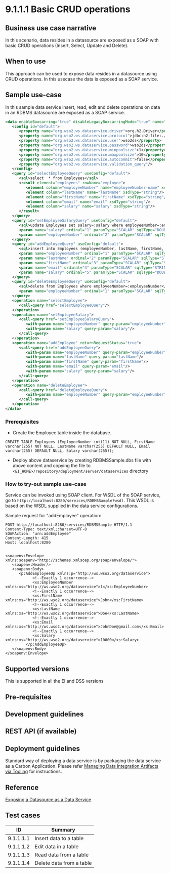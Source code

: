 # 9.1.1.1 Basic CRUD operations

## Business use case narrative

In this scenario, data resides in a datasource are exposed as a SOAP with basic CRUD operations (Insert, Select, Update 
and Delete). 

## When to use
This approach can be used to expose data resides in a datasource using CRUD operations. In this usecase the data is exposed
as a SOAP service.

## Sample use-case
In this sample data service insert, read, edit and delete operations on data in an RDBMS datasource are exposed as a 
SOAP service.

```xml
<data enableBoxcarring="true" disableLegacyBoxcarringMode="true" name="RDBMSSample" serviceNamespace="http://ws.wso2.org/dataservice/samples/rdbms_sample">
   <config id="default">
      <property name="org.wso2.ws.dataservice.driver">org.h2.Driver</property>
      <property name="org.wso2.ws.dataservice.protocol">jdbc:h2:file:./samples/data-services/database/DATA_SERV_SAMP</property>
      <property name="org.wso2.ws.dataservice.user">wso2ds</property>
      <property name="org.wso2.ws.dataservice.password">wso2ds</property>
      <property name="org.wso2.ws.dataservice.minpoolsize">1</property>
      <property name="org.wso2.ws.dataservice.maxpoolsize">10</property>
      <property name="org.wso2.ws.dataservice.autocommit">false</property>
      <property name="org.wso2.ws.dataservice.validation_query"/>
   </config>
   <query id="selectEmployeeQuery" useConfig="default">
      <sql>select  * from Employees</sql>
      <result element="employees" rowName="employee">
         <element column="employeeNumber" name="employeeNumber-name" xsdType="string"/>
         <element column="lastName" name="lastName" xsdType="string"/>
         <element column="firstName" name="firstName" xsdType="string"/>
         <element column="email" name="email" xsdType="string"/>
         <element column="salary" name="salary" xsdType="string"/>
      </result>
   </query>
   <query id="setEmployeeSalaryQuery" useConfig="default">
      <sql>update Employees set salary=:salary where employeeNumber=:employeeNumber</sql>
      <param name="salary" ordinal="1" paramType="SCALAR" sqlType="DOUBLE" type="IN"/>
      <param name="employeeNumber" ordinal="2" paramType="SCALAR" sqlType="INTEGER" type="IN"/>
   </query>
   <query id="addEmployeeQuery" useConfig="default">
      <sql>insert into Employees (employeeNumber, lastName, firstName, email, salary) values(:employeeNumber,:lastName,:firstName,:email,:salary)</sql>
      <param name="employeeNumber" ordinal="1" paramType="SCALAR" sqlType="INTEGER" type="IN"/>
      <param name="lastName" ordinal="2" paramType="SCALAR" sqlType="STRING" type="IN"/>
      <param name="firstName" ordinal="3" paramType="SCALAR" sqlType="STRING" type="IN"/>
      <param name="email" ordinal="4" paramType="SCALAR" sqlType="STRING" type="IN"/>
      <param name="salary" ordinal="5" paramType="SCALAR" sqlType="DOUBLE" type="IN"/>
   </query>
   <query id="deleteEmployeeQuery" useConfig="default">
      <sql>delete from Employees where employeeNumber=:employeeNumber</sql>
      <param name="employeeNumber" ordinal="1" paramType="SCALAR" sqlType="INTEGER" type="IN"/>
   </query>
   <operation name="selectEmployee">
      <call-query href="selectEmployeeQuery"/>
   </operation>
   <operation name="setEmployeeSalary">
      <call-query href="setEmployeeSalaryQuery">
         <with-param name="employeeNumber" query-param="employeeNumber"/>
         <with-param name="salary" query-param="salary"/>
      </call-query>
   </operation>
   <operation name="addEmployee" returnRequestStatus="true">
      <call-query href="addEmployeeQuery">
         <with-param name="employeeNumber" query-param="employeeNumber"/>
         <with-param name="lastName" query-param="lastName"/>
         <with-param name="firstName" query-param="firstName"/>
         <with-param name="email" query-param="email"/>
         <with-param name="salary" query-param="salary"/>
      </call-query>
   </operation>
   <operation name="deleteEmployee">
      <call-query href="deleteEmployeeQuery">
         <with-param name="employeeNumber" query-param="employeeNumber"/>
      </call-query>
   </operation>
</data>
```

### Prerequisites
* Create the Employee table inside the database.
```
CREATE TABLE Employees (EmployeeNumber int(11) NOT NULL, FirstName varchar(255) NOT NULL, LastName varchar(255) DEFAULT NULL, Email varchar(255) DEFAULT NULL, Salary varchar(255));
```
* Deploy above dataservice by creating RDBMSSample.dbs file with above content and copying the file to 
```<EI_HOME>/repository/deployment/server/dataservices``` directory

### How to try-out sample use-case
Service can be invoked using SOAP client.
For WSDL of the SOAP service, go to ```http://localhost:8280/services/RDBMSSample?wsdl```. 
This WSDL is based on the WSDL supplied in the data service configurations.

Sample request for "addEmployee" operation:
```text
POST http://localhost:8280/services/RDBMSSample HTTP/1.1
Content-Type: text/xml;charset=UTF-8
SOAPAction: "urn:addEmployee"
Content-Length: 415
Host: localhost:8280


<soapenv:Envelope xmlns:soapenv="http://schemas.xmlsoap.org/soap/envelope/">
   <soapenv:Header/>
   <soapenv:Body>
      <p:AddEmployeeOp xmlns:p="http://ws.wso2.org/dataservice">
            <!--Exactly 1 occurrence-->
            <xs:EmployeeNumber xmlns:xs="http://ws.wso2.org/dataservice">1</xs:EmployeeNumber>
            <!--Exactly 1 occurrence-->
            <xs:FirstName xmlns:xs="http://ws.wso2.org/dataservice">John</xs:FirstName>
            <!--Exactly 1 occurrence-->
            <xs:LastName xmlns:xs="http://ws.wso2.org/dataservice">Doe</xs:LastName>
            <!--Exactly 1 occurrence-->
            <xs:Email xmlns:xs="http://ws.wso2.org/dataservice">JohnDoe@gmail.com</xs:Email>
            <!--Exactly 1 occurrence-->
            <xs:Salary xmlns:xs="http://ws.wso2.org/dataservice">10000</xs:Salary>
         </p:AddEmployeeOp>
   </soapenv:Body>
</soapenv:Envelope>
```

## Supported versions
This is supported in all the EI and DSS versions

## Pre-requisites


## Development guidelines


## REST API (if available)

## Deployment guidelines
Standard way of deploying a data service is by packaging the data service as a Carbon Application. Please refer 
[Managing Data Integration Artifacts via Tooling](https://docs.wso2.com/display/EI640/Managing+Data+Integration+Artifacts+via+Tooling) for instructions.



## Reference
[Exposing a Datasource as a Data Service](https://docs.wso2.com/display/EI640/Exposing+a+Datasource+as+a+Data+Service)

## Test cases

|      ID       | Summary |
| ------------- | ------------- |
| 9.1.1.1.1     | Insert data to a table |
| 9.1.1.1.2     | Edit data in a table |
| 9.1.1.1.3     | Read data from a table |
| 9.1.1.1.4     | Delete data from a table |